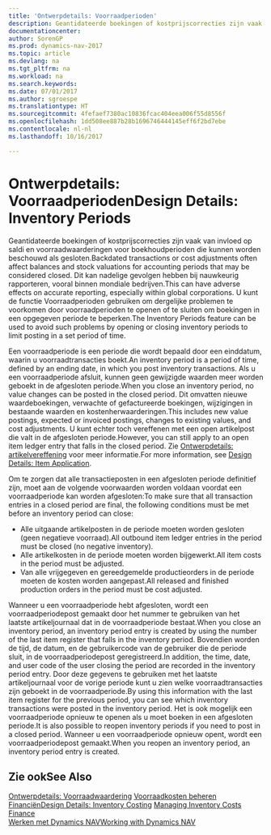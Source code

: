 ```yaml
---
title: 'Ontwerpdetails: Voorraadperioden'
description: Geantidateerde boekingen of kostprijscorrecties zijn vaak van invloed op saldi en voorraadwaarderingen voor boekhoudperioden die kunnen worden beschouwd als gesloten. Dit kan nadelige gevolgen hebben bij nauwkeurig rapporteren, vooral binnen mondiale bedrijven. U kunt de functie Voorraadperioden gebruiken om dergelijke problemen te voorkomen door voorraadperioden te openen of te sluiten om boekingen in een opgegeven periode te beperken.
documentationcenter: 
author: SorenGP
ms.prod: dynamics-nav-2017
ms.topic: article
ms.devlang: na
ms.tgt_pltfrm: na
ms.workload: na
ms.search.keywords: 
ms.date: 07/01/2017
ms.author: sgroespe
ms.translationtype: HT
ms.sourcegitcommit: 4fefaef7380ac10836fcac404eea006f55d8556f
ms.openlocfilehash: 1dd508ee887b28b1696746444145eff6f2bd7ebe
ms.contentlocale: nl-nl
ms.lasthandoff: 10/16/2017

---
```

# <a name="design-details-inventory-periods"></a><span data-ttu-id="38c50-105">Ontwerpdetails: Voorraadperioden</span><span class="sxs-lookup"><span data-stu-id="38c50-105">Design Details: Inventory Periods</span></span>
<span data-ttu-id="38c50-106">Geantidateerde boekingen of kostprijscorrecties zijn vaak van invloed op saldi en voorraadwaarderingen voor boekhoudperioden die kunnen worden beschouwd als gesloten.</span><span class="sxs-lookup"><span data-stu-id="38c50-106">Backdated transactions or cost adjustments often affect balances and stock valuations for accounting periods that may be considered closed.</span></span> <span data-ttu-id="38c50-107">Dit kan nadelige gevolgen hebben bij nauwkeurig rapporteren, vooral binnen mondiale bedrijven.</span><span class="sxs-lookup"><span data-stu-id="38c50-107">This can have adverse effects on accurate reporting, especially within global corporations.</span></span> <span data-ttu-id="38c50-108">U kunt de functie Voorraadperioden gebruiken om dergelijke problemen te voorkomen door voorraadperioden te openen of te sluiten om boekingen in een opgegeven periode te beperken.</span><span class="sxs-lookup"><span data-stu-id="38c50-108">The Inventory Periods feature can be used to avoid such problems by opening or closing inventory periods to limit posting in a set period of time.</span></span>  

 <span data-ttu-id="38c50-109">Een voorraadperiode is een periode die wordt bepaald door een einddatum, waarin u voorraadtransacties boekt.</span><span class="sxs-lookup"><span data-stu-id="38c50-109">An inventory period is a period of time, defined by an ending date, in which you post inventory transactions.</span></span> <span data-ttu-id="38c50-110">Als u een voorraadperiode afsluit, kunnen geen gewijzigde waarden meer worden geboekt in de afgesloten periode.</span><span class="sxs-lookup"><span data-stu-id="38c50-110">When you close an inventory period, no value changes can be posted in the closed period.</span></span> <span data-ttu-id="38c50-111">Dit omvatten nieuwe waardeboekingen, verwachte of gefactureerde boekingen, wijzigingen in bestaande waarden en kostenherwaarderingen.</span><span class="sxs-lookup"><span data-stu-id="38c50-111">This includes new value postings, expected or invoiced postings, changes to existing values, and cost adjustments.</span></span> <span data-ttu-id="38c50-112">U kunt echter toch vereffenen met een open artikelpost die valt in de afgesloten periode.</span><span class="sxs-lookup"><span data-stu-id="38c50-112">However, you can still apply to an open item ledger entry that falls in the closed period.</span></span> <span data-ttu-id="38c50-113">Zie [Ontwerpdetails: artikelvereffening](design-details-item-application.md) voor meer informatie.</span><span class="sxs-lookup"><span data-stu-id="38c50-113">For more information, see [Design Details: Item Application](design-details-item-application.md).</span></span>  

 <span data-ttu-id="38c50-114">Om te zorgen dat alle transactieposten in een afgesloten periode definitief zijn, moet aan de volgende voorwaarden worden voldaan voordat een voorraadperiode kan worden afgesloten:</span><span class="sxs-lookup"><span data-stu-id="38c50-114">To make sure that all transaction entries in a closed period are final, the following conditions must be met before an inventory period can close:</span></span>  

-   <span data-ttu-id="38c50-115">Alle uitgaande artikelposten in de periode moeten worden gesloten (geen negatieve voorraad).</span><span class="sxs-lookup"><span data-stu-id="38c50-115">All outbound item ledger entries in the period must be closed (no negative inventory).</span></span>  
-   <span data-ttu-id="38c50-116">Alle artikelkosten in de periode moeten worden bijgewerkt.</span><span class="sxs-lookup"><span data-stu-id="38c50-116">All item costs in the period must be adjusted.</span></span>  
-   <span data-ttu-id="38c50-117">Van alle vrijgegeven en gereedgemelde productieorders in de periode moeten de kosten worden aangepast.</span><span class="sxs-lookup"><span data-stu-id="38c50-117">All released and finished production orders in the period must be cost adjusted.</span></span>  

 <span data-ttu-id="38c50-118">Wanneer u een voorraadperiode hebt afgesloten, wordt een voorraadperiodepost gemaakt door het nummer te gebruiken van het laatste artikeljournaal dat in de voorraadperiode bestaat.</span><span class="sxs-lookup"><span data-stu-id="38c50-118">When you close an inventory period, an inventory period entry is created by using the number of the last item register that falls in the inventory period.</span></span> <span data-ttu-id="38c50-119">Bovendien worden de tijd, de datum, en de gebruikercode van de gebruiker die de periode sluit, in de voorraadperiodepost geregistreerd.</span><span class="sxs-lookup"><span data-stu-id="38c50-119">In addition, the time, date, and user code of the user closing the period are recorded in the inventory period entry.</span></span> <span data-ttu-id="38c50-120">Door deze gegevens te gebruiken met het laatste artikeljournaal voor de vorige periode kunt u zien welke voorraadtransacties zijn geboekt in de voorraadperiode.</span><span class="sxs-lookup"><span data-stu-id="38c50-120">By using this information with the last item register for the previous period, you can see which inventory transactions were posted in the inventory period.</span></span> <span data-ttu-id="38c50-121">Het is ook mogelijk een voorraadperiode opnieuw te openen als u moet boeken in een afgesloten periode.</span><span class="sxs-lookup"><span data-stu-id="38c50-121">It is also possible to reopen inventory periods if you need to post in a closed period.</span></span> <span data-ttu-id="38c50-122">Wanneer u een voorraadperiode opnieuw opent, wordt een voorraadperiodepost gemaakt.</span><span class="sxs-lookup"><span data-stu-id="38c50-122">When you reopen an inventory period, an inventory period entry is created.</span></span>  

## <a name="see-also"></a><span data-ttu-id="38c50-123">Zie ook</span><span class="sxs-lookup"><span data-stu-id="38c50-123">See Also</span></span>  
 <span data-ttu-id="38c50-124">[Ontwerpdetails: Voorraadwaardering](design-details-inventory-costing.md) [Voorraadkosten beheren](finance-manage-inventory-costs.md) [Financiën](finance.md)</span><span class="sxs-lookup"><span data-stu-id="38c50-124">[Design Details: Inventory Costing](design-details-inventory-costing.md) [Managing Inventory Costs](finance-manage-inventory-costs.md) [Finance](finance.md)</span></span>  
 [<span data-ttu-id="38c50-125">Werken met Dynamics NAV</span><span class="sxs-lookup"><span data-stu-id="38c50-125">Working with Dynamics NAV</span></span>](ui-work-product.md)

